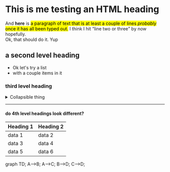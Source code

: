 <h1>This is me testing an HTML heading</h1>
<p>And <strong>here</strong> is <mark>a paragraph of text that is at least a couple of lines <em>probably</em> once it has all been typed out.</mark>  I think I hit <q>line two or three</q> by now hopefully. <br/> Ok, that should do it. Yup</p>
<h2>a second level heading</h2>
<ul>
  <li>Ok let's try a list</li>
  <li>with a couple items in it</li>
</ul>
<h3>third level heading</h3>
<details>
  <summary>Collapsible thing</summary>
  this is the stuff that expands out but is otherwise hidden.
</details>
<hr/>
<h4>do 4th level headings look different?</h4>
<table>
  <thead>
    <th>Heading 1</th>
    <th>Heading 2</th>
  </thead>
  <tr>
    <td>data 1</td>
    <td>data 2</td>
  </tr>
   <tr>
    <td>data 3</td>
    <td>data 4</td>
  </tr>
  <tr>
    <td>data 5</td>
    <td>data 6</td>
  </tr>
 </table>

graph TD;
    A-->B;
    A-->C;
    B-->D;
    C-->D;

<!--
**sinusas/sinusas** is a ✨ _special_ ✨ repository because its `README.md` (this file) appears on your GitHub profile.

Here are some ideas to get you started:

- 🔭 I’m currently working on ...
- 🌱 I’m currently learning ...
- 👯 I’m looking to collaborate on ...
- 🤔 I’m looking for help with ...
- 💬 Ask me about ...
- 📫 How to reach me: ...
- 😄 Pronouns: ...
- ⚡ Fun fact: ...
-->
